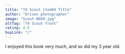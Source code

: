 ```yaml
---
title: "74 Scout item04 Title"
author: "Driven photographer"
image: "Scout-0689.jpg"
altTag: "74 Scout front"
rating: 4.5
buyLink: "/"
---
```


I enjoyed this book very much, and so did my 3 year old.